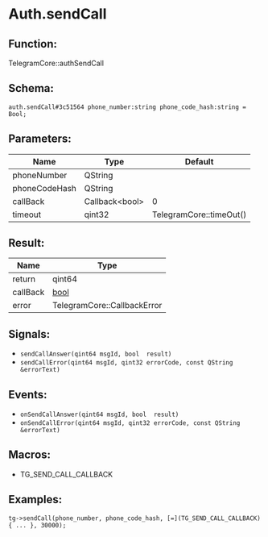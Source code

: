 # Auth.sendCall

## Function:

TelegramCore::authSendCall

## Schema:

`auth.sendCall#3c51564 phone_number:string phone_code_hash:string = Bool;`
## Parameters:

|Name|Type|Default|
|----|----|-------|
|phoneNumber|QString||
|phoneCodeHash|QString||
|callBack|Callback<bool\>|0|
|timeout|qint32|TelegramCore::timeOut()|

## Result:

|Name|Type|
|----|----|
|return|qint64|
|callBack|[bool](../../types/bool.md)|
|error|TelegramCore::CallbackError|

## Signals:

* `sendCallAnswer(qint64 msgId, bool  result)`
* `sendCallError(qint64 msgId, qint32 errorCode, const QString &errorText)`

## Events:

* `onSendCallAnswer(qint64 msgId, bool  result)`
* `onSendCallError(qint64 msgId, qint32 errorCode, const QString &errorText)`

## Macros:

* TG_SEND_CALL_CALLBACK

## Examples:

`tg->sendCall(phone_number, phone_code_hash, [=](TG_SEND_CALL_CALLBACK){
    ...
}, 30000);`

